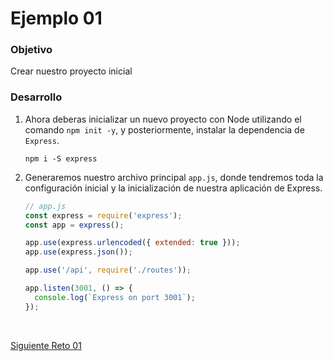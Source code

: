 # Ejemplo 01
### Objetivo
Crear nuestro proyecto inicial

### Desarrollo

1. Ahora deberas inicializar un nuevo proyecto con Node utilizando el comando `npm init -y`, y posteriormente, instalar la dependencia de `Express`.
    
    ```
    npm i -S express
    ```

2. Generaremos nuestro archivo principal `app.js`, donde tendremos toda la configuración inicial y la inicialización de nuestra aplicación de Express.

    ```js
    // app.js
    const express = require('express');
    const app = express();

    app.use(express.urlencoded({ extended: true }));
    app.use(express.json());

    app.use('/api', require('./routes'));

    app.listen(3001, () => {
      console.log(`Express on port 3001`);
    });
    ```


<br/>

[Siguiente Reto 01](../reto-01/README.md)